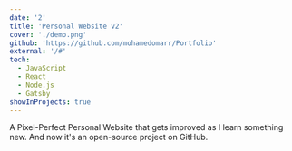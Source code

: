 ```yaml
---
date: '2'
title: 'Personal Website v2'
cover: './demo.png'
github: 'https://github.com/mohamedomarr/Portfolio'
external: '/#'
tech:
  - JavaScript
  - React
  - Node.js
  - Gatsby
showInProjects: true
---
```


A Pixel-Perfect Personal Website that gets improved as I learn something new. And now it's an open-source project on GitHub.

